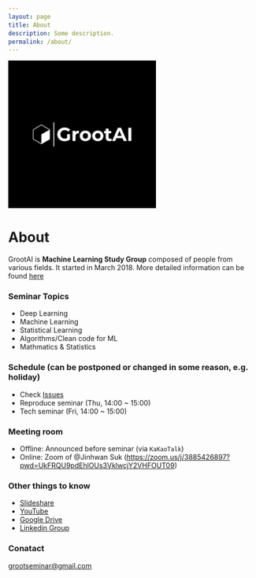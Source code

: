 ```yaml
---
layout: page
title: About
description: Some description.
permalink: /about/
---
```


<img class="img-rounded" src="/assets/img/blog-image.png" alt="GrootAI" width="300">

# About
GrootAI is **Machine Learning Study Group** composed of people from various fields. It started in March 2018. 
More detailed information can be found [here](https://github.com/GrootAI/Groot_SEMINAR)  

### Seminar Topics 
- Deep Learning
- Machine Learning 
- Statistical Learning
- Algorithms/Clean code for ML
- Mathmatics & Statistics


### Schedule (can be postponed or changed in some reason, e.g. holiday)
- Check [Issues](https://github.com/GrootAI/Groot_SEMINAR/issues)
- Reproduce seminar (Thu, 14:00 ~ 15:00)
- Tech seminar (Fri, 14:00 ~ 15:00)


### Meeting room
- Offline: Announced before seminar (via `KaKaoTalk`)
- Online: Zoom of @Jinhwan Suk (https://zoom.us/j/3885426897?pwd=UkFRQU9pdEhlOUs3VklwcjY2VHFOUT09)

### Other things to know
- [Slideshare](https://www.slideshare.net/SEMINARGROOT)
- [YouTube](https://www.youtube.com/channel/UC257FbjhRGK9MMHyXXAyrTg)
- [Google Drive](https://bit.ly/3c40fEi)
- [Linkedin Group](https://www.linkedin.com/groups/10542314/)
  
### Conatact
grootseminar@gmail.com


